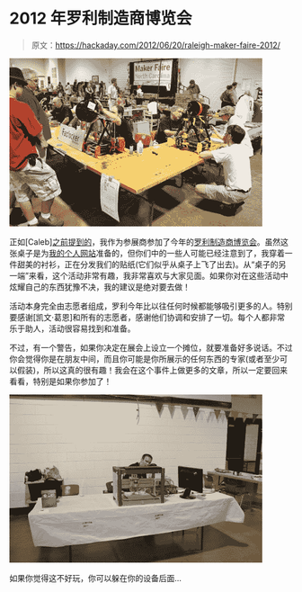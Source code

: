 # 2012 年罗利制造商博览会

> 原文：<https://hackaday.com/2012/06/20/raleigh-maker-faire-2012/>

[![raleigh maker faire 2012](img/c8506e3cd54b10ac87d7c52f8019d38a.png "raleigh maker faire 2012")](http://hackaday.com/?attachment_id=77400)

正如[Caleb][之前提到的](http://hackaday.com/2012/06/14/makerfaire-north-carolina-well-see-you-there/ "Hackaday in Raleigh")，我作为参展商参加了今年的[罗利制造商博览会](http://makerfairenc.com/ "Maker Faire")。虽然这张桌子是为[我的个人网站](http://www.jcopro.net/ "Jeremy Cook's Electromechanical Projects")准备的，但你们中的一些人可能已经注意到了，我穿着一件甜美的衬衫，正在分发我们的贴纸(它们似乎从桌子上飞了出去)。从“桌子的另一端”来看，这个活动非常有趣，我非常喜欢与大家见面。如果你对在这些活动中炫耀自己的东西犹豫不决，我的建议是绝对要去做！

活动本身完全由志愿者组成，罗利今年比以往任何时候都能够吸引更多的人。特别要感谢[凯文·葛恩]和所有的志愿者，感谢他们协调和安排了一切。每个人都非常乐于助人，活动很容易找到和准备。

不过，有一个警告，如果你决定在展会上设立一个摊位，就要准备好多说话。不过你会觉得你是在朋友中间，而且你可能是你所展示的任何东西的专家(或者至少可以假装)，所以这真的很有趣！我会在这个事件上做更多的文章，所以一定要回来看看，特别是如果你参加了！

[![hiding behind CNC router](img/2c78c26d9f2e4cf7e20ed1608505b901.png "hiding behind CNC router")](http://hackaday.com/?attachment_id=77402)

如果你觉得这不好玩，你可以躲在你的设备后面…